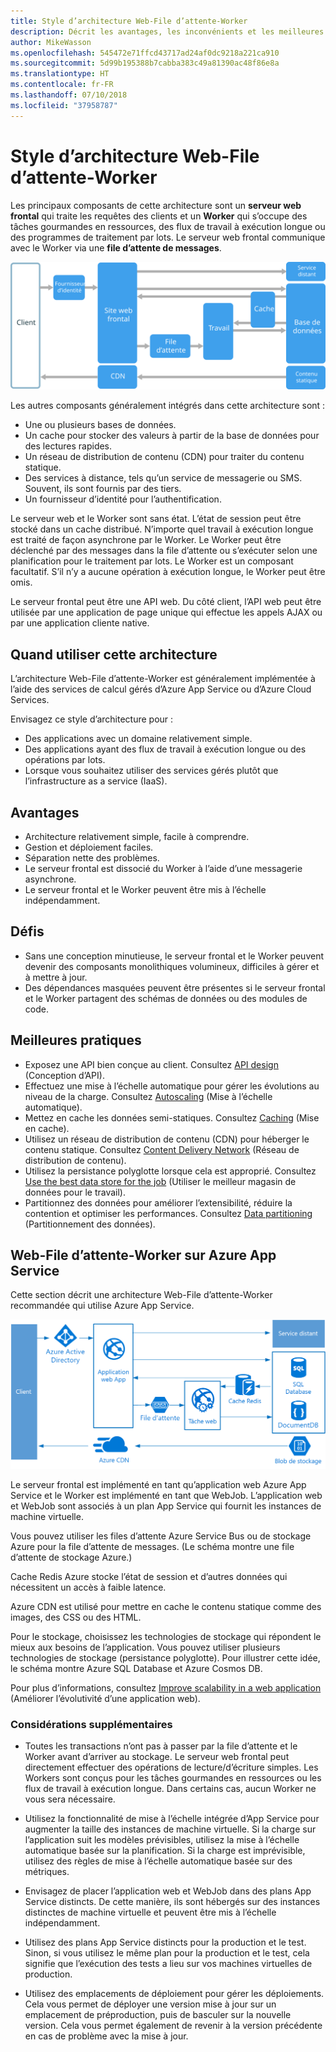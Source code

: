 ```yaml
---
title: Style d’architecture Web-File d’attente-Worker
description: Décrit les avantages, les inconvénients et les meilleures pratiques pour les architectures Web-File d’attente-Worker sur Azure.
author: MikeWasson
ms.openlocfilehash: 545472e71ffcd43717ad24af0dc9218a221ca910
ms.sourcegitcommit: 5d99b195388b7cabba383c49a81390ac48f86e8a
ms.translationtype: HT
ms.contentlocale: fr-FR
ms.lasthandoff: 07/10/2018
ms.locfileid: "37958787"
---
```

# <a name="web-queue-worker-architecture-style"></a>Style d’architecture Web-File d’attente-Worker

Les principaux composants de cette architecture sont un **serveur web frontal** qui traite les requêtes des clients et un **Worker** qui s’occupe des tâches gourmandes en ressources, des flux de travail à exécution longue ou des programmes de traitement par lots.  Le serveur web frontal communique avec le Worker via une **file d’attente de messages**.  

![](./images/web-queue-worker-logical.svg)

Les autres composants généralement intégrés dans cette architecture sont :

- Une ou plusieurs bases de données. 
- Un cache pour stocker des valeurs à partir de la base de données pour des lectures rapides.
- Un réseau de distribution de contenu (CDN) pour traiter du contenu statique.
- Des services à distance, tels qu’un service de messagerie ou SMS. Souvent, ils sont fournis par des tiers.
- Un fournisseur d’identité pour l’authentification.

Le serveur web et le Worker sont sans état. L’état de session peut être stocké dans un cache distribué. N’importe quel travail à exécution longue est traité de façon asynchrone par le Worker. Le Worker peut être déclenché par des messages dans la file d’attente ou s’exécuter selon une planification pour le traitement par lots. Le Worker est un composant facultatif. S’il n’y a aucune opération à exécution longue, le Worker peut être omis.  

Le serveur frontal peut être une API web. Du côté client, l’API web peut être utilisée par une application de page unique qui effectue les appels AJAX ou par une application cliente native.

## <a name="when-to-use-this-architecture"></a>Quand utiliser cette architecture

L’architecture Web-File d’attente-Worker est généralement implémentée à l’aide des services de calcul gérés d’Azure App Service ou d’Azure Cloud Services. 

Envisagez ce style d’architecture pour :

- Des applications avec un domaine relativement simple.
- Des applications ayant des flux de travail à exécution longue ou des opérations par lots.
- Lorsque vous souhaitez utiliser des services gérés plutôt que l’infrastructure as a service (IaaS).

## <a name="benefits"></a>Avantages

- Architecture relativement simple, facile à comprendre.
- Gestion et déploiement faciles.
- Séparation nette des problèmes.
- Le serveur frontal est dissocié du Worker à l’aide d’une messagerie asynchrone.
- Le serveur frontal et le Worker peuvent être mis à l’échelle indépendamment.

## <a name="challenges"></a>Défis

- Sans une conception minutieuse, le serveur frontal et le Worker peuvent devenir des composants monolithiques volumineux, difficiles à gérer et à mettre à jour.
- Des dépendances masquées peuvent être présentes si le serveur frontal et le Worker partagent des schémas de données ou des modules de code. 

## <a name="best-practices"></a>Meilleures pratiques

- Exposez une API bien conçue au client. Consultez [API design][api-design] (Conception d’API).
- Effectuez une mise à l’échelle automatique pour gérer les évolutions au niveau de la charge. Consultez [Autoscaling][autoscaling] (Mise à l’échelle automatique).
- Mettez en cache les données semi-statiques. Consultez [Caching][caching] (Mise en cache).
- Utilisez un réseau de distribution de contenu (CDN) pour héberger le contenu statique. Consultez [Content Delivery Network][cdn] (Réseau de distribution de contenu).
- Utilisez la persistance polyglotte lorsque cela est approprié. Consultez [Use the best data store for the job][polyglot] (Utiliser le meilleur magasin de données pour le travail).
- Partitionnez des données pour améliorer l’extensibilité, réduire la contention et optimiser les performances. Consultez [Data partitioning][data-partition] (Partitionnement des données).


## <a name="web-queue-worker-on-azure-app-service"></a>Web-File d’attente-Worker sur Azure App Service

Cette section décrit une architecture Web-File d’attente-Worker recommandée qui utilise Azure App Service. 

![](./images/web-queue-worker-physical.png)

Le serveur frontal est implémenté en tant qu’application web Azure App Service et le Worker est implémenté en tant que WebJob. L’application web et WebJob sont associés à un plan App Service qui fournit les instances de machine virtuelle. 

Vous pouvez utiliser les files d’attente Azure Service Bus ou de stockage Azure pour la file d’attente de messages. (Le schéma montre une file d’attente de stockage Azure.)

Cache Redis Azure stocke l’état de session et d’autres données qui nécessitent un accès à faible latence.

Azure CDN est utilisé pour mettre en cache le contenu statique comme des images, des CSS ou des HTML.

Pour le stockage, choisissez les technologies de stockage qui répondent le mieux aux besoins de l’application. Vous pouvez utiliser plusieurs technologies de stockage (persistance polyglotte). Pour illustrer cette idée, le schéma montre Azure SQL Database et Azure Cosmos DB.  

Pour plus d’informations, consultez [Improve scalability in a web application][scalable-web-app] (Améliorer l’évolutivité d’une application web).

### <a name="additional-considerations"></a>Considérations supplémentaires

- Toutes les transactions n’ont pas à passer par la file d’attente et le Worker avant d’arriver au stockage. Le serveur web frontal peut directement effectuer des opérations de lecture/d’écriture simples. Les Workers sont conçus pour les tâches gourmandes en ressources ou les flux de travail à exécution longue. Dans certains cas, aucun Worker ne vous sera nécessaire.

- Utilisez la fonctionnalité de mise à l’échelle intégrée d’App Service pour augmenter la taille des instances de machine virtuelle. Si la charge sur l’application suit les modèles prévisibles, utilisez la mise à l’échelle automatique basée sur la planification. Si la charge est imprévisible, utilisez des règles de mise à l’échelle automatique basée sur des métriques.      

- Envisagez de placer l’application web et WebJob dans des plans App Service distincts. De cette manière, ils sont hébergés sur des instances distinctes de machine virtuelle et peuvent être mis à l’échelle indépendamment. 

- Utilisez des plans App Service distincts pour la production et le test. Sinon, si vous utilisez le même plan pour la production et le test, cela signifie que l’exécution des tests a lieu sur vos machines virtuelles de production.

- Utilisez des emplacements de déploiement pour gérer les déploiements. Cela vous permet de déployer une version mise à jour sur un emplacement de préproduction, puis de basculer sur la nouvelle version. Cela vous permet également de revenir à la version précédente en cas de problème avec la mise à jour.

<!-- links -->

[api-design]: ../../best-practices/api-design.md
[autoscaling]: ../../best-practices/auto-scaling.md
[caching]: ../../best-practices/caching.md
[cdn]: ../../best-practices/cdn.md
[data-partition]: ../../best-practices/data-partitioning.md
[polyglot]: ../design-principles/use-the-best-data-store.md
[scalable-web-app]: ../../reference-architectures/app-service-web-app/scalable-web-app.md